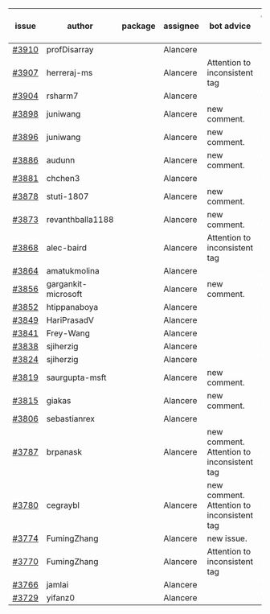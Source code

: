 | issue | author | package | assignee | bot advice | created date of issue | target release date | date from target |
| ------ | ------ | ------ | ------ | ------ | ------ | ------ | :-----: |
| [#3910](https://github.com/Azure/sdk-release-request/issues/3910) | profDisarray |  | Alancere |  | 03-09 | 03-24 |  |
| [#3907](https://github.com/Azure/sdk-release-request/issues/3907) | herreraj-ms |  | Alancere | Attention to inconsistent tag | 03-08 | 03-24 |  |
| [#3904](https://github.com/Azure/sdk-release-request/issues/3904) | rsharm7 |  | Alancere |  | 03-07 | 03-24 |  |
| [#3898](https://github.com/Azure/sdk-release-request/issues/3898) | juniwang |  | Alancere | new comment. | 03-07 | 03-24 |  |
| [#3896](https://github.com/Azure/sdk-release-request/issues/3896) | juniwang |  | Alancere | new comment. | 03-07 | 03-24 |  |
| [#3886](https://github.com/Azure/sdk-release-request/issues/3886) | audunn |  | Alancere | new comment. | 03-06 | 03-24 |  |
| [#3881](https://github.com/Azure/sdk-release-request/issues/3881) | chchen3 |  | Alancere |  | 03-03 | 03-24 |  |
| [#3878](https://github.com/Azure/sdk-release-request/issues/3878) | stuti-1807 |  | Alancere | new comment. | 03-03 | 03-24 |  |
| [#3873](https://github.com/Azure/sdk-release-request/issues/3873) | revanthballa1188 |  | Alancere | new comment. | 03-03 | 03-24 |  |
| [#3868](https://github.com/Azure/sdk-release-request/issues/3868) | alec-baird |  | Alancere | Attention to inconsistent tag | 03-03 | 03-24 |  |
| [#3864](https://github.com/Azure/sdk-release-request/issues/3864) | amatukmolina |  | Alancere |  | 03-03 | 03-24 |  |
| [#3856](https://github.com/Azure/sdk-release-request/issues/3856) | gargankit-microsoft |  | Alancere | new comment. | 03-02 | 03-24 |  |
| [#3852](https://github.com/Azure/sdk-release-request/issues/3852) | htippanaboya |  | Alancere |  | 03-01 | 03-24 |  |
| [#3849](https://github.com/Azure/sdk-release-request/issues/3849) | HariPrasadV |  | Alancere |  | 03-01 | 03-24 |  |
| [#3841](https://github.com/Azure/sdk-release-request/issues/3841) | Frey-Wang |  | Alancere |  | 02-24 | 03-24 |  |
| [#3838](https://github.com/Azure/sdk-release-request/issues/3838) | sjiherzig |  | Alancere |  | 02-23 | 03-24 |  |
| [#3824](https://github.com/Azure/sdk-release-request/issues/3824) | sjiherzig |  | Alancere |  | 02-17 | 03-24 |  |
| [#3819](https://github.com/Azure/sdk-release-request/issues/3819) | saurgupta-msft |  | Alancere | new comment. | 02-16 | 03-24 |  |
| [#3815](https://github.com/Azure/sdk-release-request/issues/3815) | giakas |  | Alancere | new comment. | 02-16 | 03-24 |  |
| [#3806](https://github.com/Azure/sdk-release-request/issues/3806) | sebastianrex |  | Alancere |  | 02-15 | 03-24 |  |
| [#3787](https://github.com/Azure/sdk-release-request/issues/3787) | brpanask |  | Alancere | new comment. Attention to inconsistent tag | 02-14 | 03-24 |  |
| [#3780](https://github.com/Azure/sdk-release-request/issues/3780) | cegraybl |  | Alancere | new comment. Attention to inconsistent tag | 02-13 | 03-24 |  |
| [#3774](https://github.com/Azure/sdk-release-request/issues/3774) | FumingZhang |  | Alancere | new issue. | 02-13 | 03-24 |  |
| [#3770](https://github.com/Azure/sdk-release-request/issues/3770) | FumingZhang |  | Alancere | Attention to inconsistent tag | 02-13 | 03-24 |  |
| [#3766](https://github.com/Azure/sdk-release-request/issues/3766) | jamlai |  | Alancere |  | 02-10 | 03-24 |  |
| [#3729](https://github.com/Azure/sdk-release-request/issues/3729) | yifanz0 |  | Alancere |  | 02-01 | 03-07 |  |
